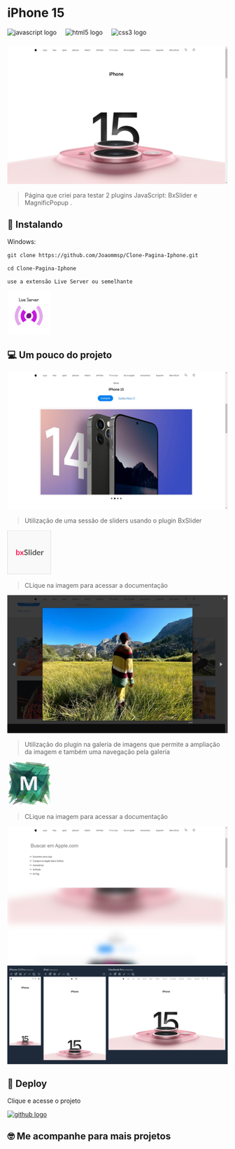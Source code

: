 # iPhone 15

<div align="left">
  <div align="left">
  <img src="https://cdn.jsdelivr.net/gh/devicons/devicon/icons/javascript/javascript-original.svg" height="40" alt="javascript logo"  />
  <img width="12" />
  <img src="https://cdn.jsdelivr.net/gh/devicons/devicon/icons/html5/html5-original.svg" height="40" alt="html5 logo"  />
  <img width="12" />
  <img src="https://cdn.jsdelivr.net/gh/devicons/devicon/icons/css3/css3-original.svg" height="40" alt="css3 logo"  />
</div>

###

<img src="./imagens/readme/cover.jpeg" alt="cover">

> Página que criei para testar 2 plugins JavaScript: BxSlider e MagnificPopup .

## 🚀 Instalando

Windows:

```
git clone https://github.com/Joaommsp/Clone-Pagina-Iphone.git
```

```
cd Clone-Pagina-Iphone
```

```
use a extensão Live Server ou semelhante
```

<img src="./imagens/readme/liverserver.png" alt="..." style="max-width: 100px;">

## 💻 Um pouco do projeto

<img src="./imagens/readme/MacBook Pro-1722470550742.jpeg" alt="bx slider">

> Utilização de uma sessão de sliders usando o plugin BxSlider

<a href="https://bxslider.com/"><img  style="max-width: 100px" src="./imagens/readme/bxslider.jpg" alt="bx slider"></a>

> CLique na imagem para acessar a documentação

<img src="./imagens/readme/MacBook Pro-1722470771623.jpeg" alt="bx slider">

> Utilização do plugin na galeria de imagens que permite a ampliação da imagem e também uma navegação pela galeria

<a href="https://dimsemenov.com/plugins/magnific-popup/"><img  style="max-width: 100px" src="./imagens/readme/magnific.jpg" alt="bx slider"></a>

> CLique na imagem para acessar a documentação

<img src="./imagens/readme/MacBook Pro-1722471076528.jpeg" alt="header">

<img src="./imagens/readme/responsividade.png" alt="responsividade">

## 🔗 Deploy

Clique e acesse o projeto

<div align="left">
 <a href="https://joaommsp.github.io/Clone-Pagina-Iphone/"><img src="https://skillicons.dev/icons?i=github" height="40" alt="github logo"  /></a>
</div>

## 🤓 Me acompanhe para mais projetos
